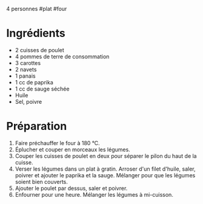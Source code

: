4 personnes
#plat #four

# Ingrédients

- 2 cuisses de poulet
- 4 pommes de terre de consommation
- 3 carottes
- 2 navets
- 1 panais
- 1 cc de paprika
- 1 cc de sauge séchée
- Huile
- Sel, poivre

# Préparation

1. Faire préchauffer le four à 180 °C.
2. Éplucher et couper en morceaux les légumes. 
3. Couper les cuisses de poulet en deux pour séparer le pilon du haut de la cuisse. 
4. Verser les légumes dans un plat à gratin. Arroser d'un filet d'huile, saler, poivrer et ajouter le paprika et la sauge. Mélanger pour que les légumes soient bien couverts. 
5. Ajouter le poulet par dessus, saler et poivrer.
6. Enfourner pour une heure. Mélanger les légumes à mi-cuisson. 